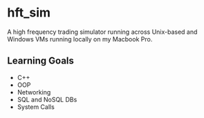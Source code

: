 
# hft_sim

A high frequency trading simulator running across Unix-based and Windows VMs running locally on my Macbook Pro.




## Learning Goals

- C++
- OOP
- Networking
- SQL and NoSQL DBs
- System Calls


